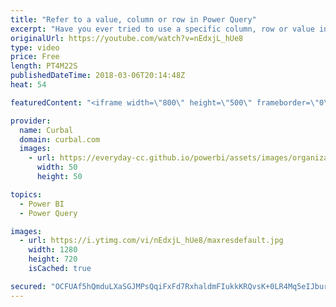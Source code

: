 ```yaml
---
title: "Refer to a value, column or row in Power Query"
excerpt: "Have you ever tried to use a specific column, row or value in power query, but didnt now how to do it?  In this video I will show you how to refer to a specific column, row or value using simple commands in power query.   Looking for a download file? Go to our Download Center: https://curbal.com/donwload-center"
originalUrl: https://youtube.com/watch?v=nEdxjL_hUe8
type: video
price: Free
length: PT4M22S
publishedDateTime: 2018-03-06T20:14:48Z
heat: 54

featuredContent: "<iframe width=\"800\" height=\"500\" frameborder=\"0\" src=\"https://www.youtube.com/embed/nEdxjL_hUe8\" allow=\"accelerometer; autoplay; encrypted-media; gyroscope; picture-in-picture\" allowfullscreen></iframe>"

provider:
  name: Curbal
  domain: curbal.com
  images:
    - url: https://everyday-cc.github.io/powerbi/assets/images/organizations/curbal.com-50x50.jpg
      width: 50
      height: 50

topics:
  - Power BI
  - Power Query

images:
  - url: https://i.ytimg.com/vi/nEdxjL_hUe8/maxresdefault.jpg
    width: 1280
    height: 720
    isCached: true

secured: "OCFUAf5hQmduLXaSGJMPsQqiFxFd7RxhaldmFIukkKRQvsK+0LR4Mq5eIJburoCORCSTglO5EMpAycRdYKInxWIEjwkG4SCtDjQ9Nllzq2WWoabFkXmc6xcBZvsBoQf/FMCj54OdddqMJxb/TmZJmKapeTiE7HQFNqziIkHSnuBFnKT/Bo0YvJLKZS2cKH+mIkVsxihEv+jnUAfQ3txGPoauSlMffItTzXuyEyVtXbym+yDi5pCStdLuAAeVweFoB/AgWPTF3zo+5K7Yo3VtD9Tx1LypCHdsKrnaBfs1MfXJUc5cA+OBbaJLduJBAzdQupQuweUHnDrjlDz+AiHIWg3nZIK2saH5ZsmFpu9GGoo94NlLbTWrOo9zr+/MkZAqHCQxvTJhzuDlqKhJ+kj8vZ+6QVpnJSOy/MB7lNlBvY0=;RNXI/M9mYbMnSlSM6ibUlw=="
---
```


